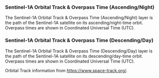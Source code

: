 ### Sentinel-1A Orbital Track & Overpass Time (Ascending/Night)
The Sentinel-1A Orbital Track & Overpass Time (Ascending/Night) layer is the path of the Sentinel-1A satellite on its ascending/night-time orbit. Overpass times are shown in Coordinated Universal Time (UTC).

### Sentinel-1A Orbital Track & Overpass Time (Descending/Day)
The Sentinel-1A Orbital Track & Overpass Time (Descending/Day) layer is the path of the Sentinel-1A satellite on its descending/day-time orbit. Overpass times are shown in Coordinated Universal Time (UTC).

Orbital Track information from <https://www.space-track.org/>.
